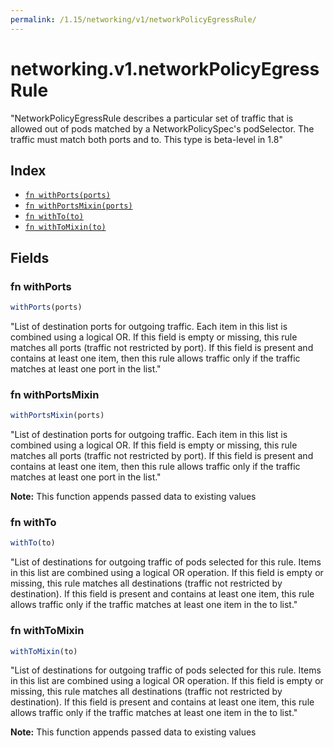 ```yaml
---
permalink: /1.15/networking/v1/networkPolicyEgressRule/
---
```


# networking.v1.networkPolicyEgressRule

"NetworkPolicyEgressRule describes a particular set of traffic that is allowed out of pods matched by a NetworkPolicySpec's podSelector. The traffic must match both ports and to. This type is beta-level in 1.8"

## Index

* [`fn withPorts(ports)`](#fn-withports)
* [`fn withPortsMixin(ports)`](#fn-withportsmixin)
* [`fn withTo(to)`](#fn-withto)
* [`fn withToMixin(to)`](#fn-withtomixin)

## Fields

### fn withPorts

```ts
withPorts(ports)
```

"List of destination ports for outgoing traffic. Each item in this list is combined using a logical OR. If this field is empty or missing, this rule matches all ports (traffic not restricted by port). If this field is present and contains at least one item, then this rule allows traffic only if the traffic matches at least one port in the list."

### fn withPortsMixin

```ts
withPortsMixin(ports)
```

"List of destination ports for outgoing traffic. Each item in this list is combined using a logical OR. If this field is empty or missing, this rule matches all ports (traffic not restricted by port). If this field is present and contains at least one item, then this rule allows traffic only if the traffic matches at least one port in the list."

**Note:** This function appends passed data to existing values

### fn withTo

```ts
withTo(to)
```

"List of destinations for outgoing traffic of pods selected for this rule. Items in this list are combined using a logical OR operation. If this field is empty or missing, this rule matches all destinations (traffic not restricted by destination). If this field is present and contains at least one item, this rule allows traffic only if the traffic matches at least one item in the to list."

### fn withToMixin

```ts
withToMixin(to)
```

"List of destinations for outgoing traffic of pods selected for this rule. Items in this list are combined using a logical OR operation. If this field is empty or missing, this rule matches all destinations (traffic not restricted by destination). If this field is present and contains at least one item, this rule allows traffic only if the traffic matches at least one item in the to list."

**Note:** This function appends passed data to existing values